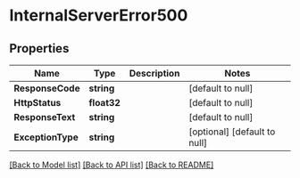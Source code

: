 # InternalServerError500

## Properties
Name | Type | Description | Notes
------------ | ------------- | ------------- | -------------
**ResponseCode** | **string** |  | [default to null]
**HttpStatus** | **float32** |  | [default to null]
**ResponseText** | **string** |  | [default to null]
**ExceptionType** | **string** |  | [optional] [default to null]

[[Back to Model list]](../README.md#documentation-for-models) [[Back to API list]](../README.md#documentation-for-api-endpoints) [[Back to README]](../README.md)


